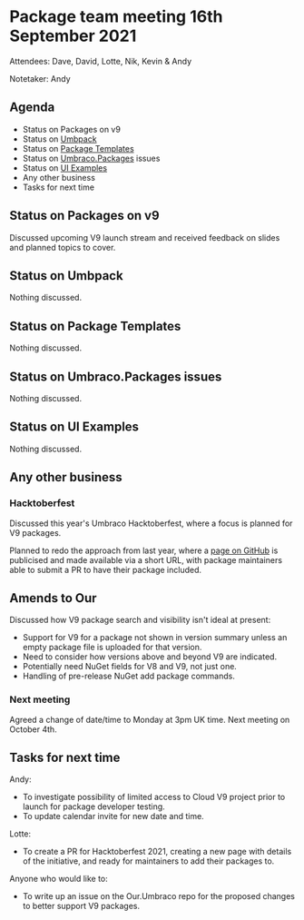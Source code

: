 # Package team meeting 16th September 2021

Attendees: Dave, David, Lotte, Nik, Kevin & Andy

Notetaker: Andy

## Agenda

- Status on Packages on v9
- Status on [Umbpack](https://github.com/umbraco/UmbPack)
- Status on [Package Templates](https://github.com/umbraco/Package.Templates)
- Status on [Umbraco.Packages](https://github.com/umbraco/Umbraco.Packages) issues
- Status on [UI Examples](https://github.com/umbraco/UI-Examples)
- Any other business
- Tasks for next time

## Status on Packages on v9

Discussed upcoming V9 launch stream and received feedback on slides and planned topics to cover.

## Status on Umbpack

Nothing discussed.

## Status on Package Templates

Nothing discussed.

## Status on Umbraco.Packages issues

Nothing discussed.

## Status on UI Examples

Nothing discussed.

## Any other business

### Hacktoberfest

Discussed this year's Umbraco Hacktoberfest, where a focus is planned for V9 packages.

Planned to redo the approach from last year, where a [page on GitHub](https://github.com/umbraco/Umbraco.Packages/blob/main/Hacktoberfest2020/readme.md) is publicised and made available via a short URL, with package maintainers able to submit a PR to have their package included.

## Amends to Our

Discussed how V9 package search and visibility isn't ideal at present:

- Support for V9 for a package not shown in version summary unless an empty package file is uploaded for that version.
- Need to consider how versions above and beyond V9 are indicated.
- Potentially need NuGet fields for V8 and V9, not just one.
- Handling of pre-release NuGet add package commands.

### Next meeting

Agreed a change of date/time to Monday at 3pm UK time.  Next meeting on October 4th.

## Tasks for next time

Andy:
 - To investigate possibility of limited access to Cloud V9 project prior to launch for package developer testing.
 - To update calendar invite for new date and time.

Lotte:
 - To create a PR for Hacktoberfest 2021, creating a new page with details of the initiative, and ready for maintainers to add their packages to.

Anyone who would like to:
 - To write up an issue on the Our.Umbraco repo for the proposed changes to better support V9 packages.


